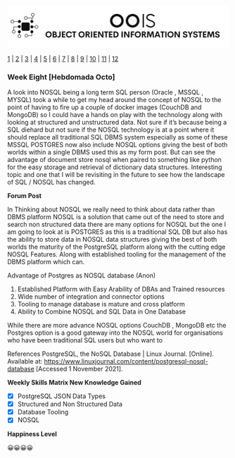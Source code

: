 ![Logo](Image/LogoW.png)

[1](/MyPortfolio/OOIS/Unit01.html) | [2](/MyPortfolio/OOIS/Unit02.html) | [3](/MyPortfolio/OOIS/Unit03.html) | [4](/MyPortfolio/OOIS/Unit04.html) | [5](/MyPortfolio/OOIS/Unit05.html) | [6](/MyPortfolio/OOIS/Unit06.html) | [7](/MyPortfolio/OOIS/Unit07.html) | [8](/MyPortfolio/OOIS/Unit08.html) | [9](/MyPortfolio/OOIS/Unit09.html) | [10](/MyPortfolio/OOIS/Unit10.html) | [11](/MyPortfolio/OOIS/Unit11.html) | [12](/MyPortfolio/OOIS/Unit12.html)

### Week Eight [Hebdomada Octo]

A look into NOSQL being a long term SQL person (Oracle , MSSQL , MYSQL) took a while to get my head around the concept of NOSQL to the point of having to fire up a couple of docker images (CouchDB and MongoDB) so I could have a hands on play with the technology along with looking at structured and unstructured data. Not sure if it’s because being a SQL diehard but not sure if the NOSQL technology is at a point where it should replace all traditional SQL DBMS system especially as some of these MSSQL POSTGRES now also include NOSQL options giving the best of both worlds within a single DBMS used this as my form post. But can see the advantage of document store nosql when paired to something like python for the easy storage and retrieval of dictionary data structures. Interesting topic and one that I will be revisiting in the future to see how the landscape of SQL / NOSQL has changed. 

**Forum Post**

In Thinking about NOSQL we really need to think about data rather than DBMS platform NOSQL is a solution that came out of the need to store and search non structured data there are many options for NOSQL but the one I am going to look at is POSTGRES as this is a traditional SQL DB but also has the ability to store data in NOSQL data structures giving the best of both worlds the maturity of the PostgreSQL platform along with the cutting edge NOSQL Features. Along with established tooling for the management of the DBMS platform which can.

Advantage of Postgres as NOSQL database (Anon)

1.	Established Platform with Easy Arability of DBAs and Trained resources
2.	Wide number of integration and connector options
3.	Tooling to manage database is mature and cross platform
4.	Ability to Combine NOSQL and SQL Data in One Database

While there are more advance NOSQL options CouchDB , MongoDB etc the Postgres option is a good gateway into the NOSQL world for organisations who have been traditional SQL users but who want to  


References
PostgreSQL, the NoSQL Database | Linux Journal. [Online]. Available at: https://www.linuxjournal.com/content/postgresql-nosql-database [Accessed 1 November 2021].
 
**Weekly Skills Matrix New Knowledge Gained**

- [X] PostgreSQL JSON Data Types
- [X] Structured and Non Structured Data
- [X] Database Tooling
- [X] NOSQL

**Happiness Level**

😀😀😀😀
